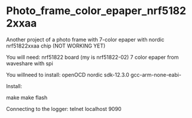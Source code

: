 # Photo_frame_color_epaper_nrf51822xxaa

Another project of a photo frame with 7-color epaper with nordic nrf51822xxaa chip
(NOT WORKING YET)

You will need:
nrf51822 board (my is nrf51822-02)
7 color epaper from waveshare with spi 

You willneed to install:
openOCD
nordic sdk-12.3.0
gcc-arm-none-eabi-

Install:

make
make flash

Connecting to the logger:
telnet localhost 9090
